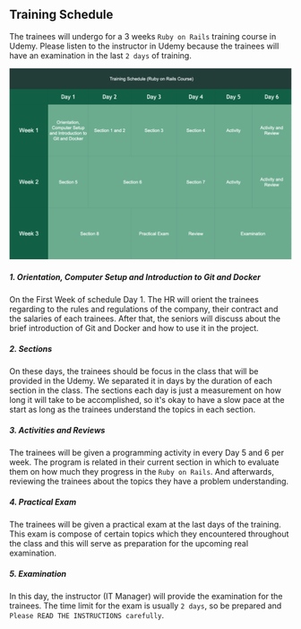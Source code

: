 ## Training Schedule

The trainees will undergo for a 3 weeks `Ruby on Rails` training course in Udemy. Please
listen to the instructor in Udemy because the trainees will have an examination in the last `2 days`
of training.

![training_schedule](images/training_sched_1.png)

##### 1. Orientation, Computer Setup and Introduction to Git and Docker
On the First Week of schedule Day 1. The HR will orient the trainees regarding to the rules and regulations
of the company, their contract and the salaries of each trainees. After that, the seniors will discuss
about the brief introduction of Git and Docker and how to use it in the project. 
##### 2. Sections
On these days, the trainees should be focus in the class that will be provided in the Udemy. We separated it in days by the duration 
of each section in the class. The sections each day is just a measurement on how long it will take to be accomplished, so it's okay to have
a slow pace at the start as long as the trainees understand the topics in each section.
##### 3. Activities and Reviews
The trainees will be given a programming activity in every Day 5 and 6 per week. The program is related
in their current section in which to evaluate them on how much they progress in the `Ruby on Rails`. And afterwards,
reviewing the trainees about the topics they have a problem understanding. 
##### 4. Practical Exam
The trainees will be given a practical exam at the last days of the training. This exam is compose of certain topics
which they encountered throughout the class and this will serve as preparation for the upcoming real examination.
##### 5. Examination
In this day, the instructor (IT Manager) will provide the examination for the trainees. The time limit for the exam
is usually `2 days`, so be prepared and `Please READ THE INSTRUCTIONS carefully`.